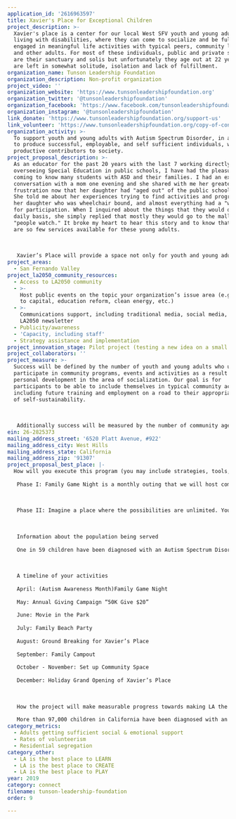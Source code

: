 ```yaml
---
application_id: '2616963597'
title: Xavier's Place for Exceptional Children
project_description: >-
  Xavier's place is a center for our local West SFV youth and young adults
  living with disabilities, where they can come to socialize and be fully
  engaged in meaningful life activities with typical peers, community leaders
  and other adults. For most of these individuals, public and private schools
  are their sanctuary and solis but unfortunately they age out at 22 years and
  are left in somewhat solitude, isolation and lack of fulfillment.
organization_name: Tunson Leadership Foundation
organization_description: Non-profit organization
project_video: ''
organization_website: 'https://www.tunsonleadershipfoundation.org'
organization_twitter: '@tunsonleadershipfoundation'
organization_facebook: 'https://www.facebook.com/tunsonleadershipfoundation'
organization_instagram: '@tunsonleadershipfoundation'
link_donate: 'https://www.tunsonleadershipfoundation.org/support-us'
link_volunteer: 'https://www.tunsonleadershipfoundation.org/copy-of-contact'
organization_activity: >-
  To support youth and young adults with Autism Spectrum Disorder, in an effort
  to produce successful, employable, and self sufficient individuals, who are
  productive contributors to society.
project_proposal_description: >-
  As an educator for the past 20 years with the last 7 working directly
  overseeing Special Education in public schools, I have had the pleasure of
  coming to know many students with ASD and their families. I had an extensive
  conversation with a mom one evening and she shared with me her greatest
  frustration now that her daughter had "aged out" of the public school system.
  She told me about her experiences trying to find activities and programs for
  her daughter who was wheelchair bound, and almost everything had a "waitlist"
  for participation. When I inquired about the things that they would do on a
  daily basis, she simply replied that mostly they would go to the mall and
  "people watch." It broke my heart to hear this story and to know that there
  are so few services available for these young adults.
   
   
   
   Xavier’s Place will provide a space not only for youth and young adults to congregate but to learn skills and trades that will allow for them to not only function in society but contribute and thrive.
project_areas:
  - San Fernando Valley
project_la2050_community_resources:
  - Access to LA2050 community
  - >-
    Host public events on the topic your organization’s issue area (e.g. access
    to capital, education reform, clean energy, etc.) 
  - >-
    Communications support, including traditional media, social media, and
    LA2050 newsletter
  - Publicity/awareness
  - 'Capacity, including staff'
  - Strategy assistance and implementation
project_innovation_stage: Pilot project (testing a new idea on a small scale to prove feasibility)
project_collaborators: ''
project_measure: >-
  Success will be defined by the number of youth and young adults who ultimately
  participate in community programs, events and activities as a result of their
  personal development in the area of socialization. Our goal is for
  participants to be able to include themselves in typical community activities
  including future training and employment on a road to their appropriate level
  of self-sustainability. 
   
   
   
   Additionally success will be measured by the number of community agencies, businesses and organizations extending invitations to individuals with an ASD to partner, join and/or become employed by them. By educating the community about ASD and providing them opportunities to interact with their fellow community members with an ASD, we open the door for inclusion and community building between these two populations.
ein: 26-2825373
mailing_address_street: '6520 Platt Avenue, #922'
mailing_address_city: West Hills
mailing_address_state: California
mailing_address_zip: '91307'
project_proposal_best_place: |-
  How will you execute this program (you may include strategies, tools, etc.) 
   
   Phase I: Family Game Night is a monthly outing that we will host community venues across the San Fernando Valley and greater Los Angeles areas. The goal is to connect together youth and young adults with an ASD with their neurotypical peers and community members to foster understanding, education, tolerance and inclusion in a natural, fun and engaging environment. These events will also serve as fundraising opportunities for the development of Xavier’s Place.
   
   
   
   Phase II: Imagine a place where the possibilities are unlimited. Your hopes, dreams and greatest desires come true everyday and it is the “Happiest Place on Earth.” No I’m not talking about Disneyland, but for some youth, it could be the next best thing. TLF has a HUGE vision to create such a place- a COMMUNITY CENTER, for youth and young adults living with disabilities that inhibit their quality of life. For most of these individuals, public and private schools are their sanctuary and solis but age out at 22 years and are left with isolation and lack of fulfillment. Xavier’s Place will be an oasis for our community where they can come to socialize and be fully engaged in meaningful life activities with typical peers, community leaders and other adults. 
   
   
   
   Information about the population being served
   
   One in 59 children have been diagnosed with an Autism Spectrum Disorder and many of the children as well as adults on the autism spectrum need help in learning how to act in different types of social situations. They often have the desire to interact with others, but may not know how to engage friends or may be overwhelmed by the idea of new experiences. Similarly, neurotypical peers and adults are often uncertain how to interact and often overwhelmed when presented in a situation involving an someone with an ASD. Xavier’s Place will facilitate Community inclusion addressing the challenge where individuals with an ASD often do not participate in community activities in a meaningful way, in roles that allow them to demonstrate their abilities, establish true relationships with others, earn recognition and respect from others, learn new skills, or simply to have fun.
   
   
   
   A timeline of your activities
   
   April: (Autism Awareness Month)Family Game Night
   
   May: Annual Giving Campaign “50K Give $20”
   
   June: Movie in the Park
   
   July: Family Beach Party
   
   August: Ground Breaking for Xavier’s Place
   
   September: Family Campout
   
   October - November: Set up Community Space
   
   December: Holiday Grand Opening of Xavier’s Place
   
   
   
   How the project will make measurable progress towards making LA the best place to CONNECT.
   
   More than 97,000 children in California have been diagnosed with an ASD and LA County has highest reported population. Individuals with an ASD are members of our communities and it is important that we become educated about the disorder, learn to be tolerant, accepting and inclusive of individuals who live with it.
category_metrics:
  - Adults getting sufficient social & emotional support
  - Rates of volunteerism
  - Residential segregation
category_other:
  - LA is the best place to LEARN
  - LA is the best place to CREATE
  - LA is the best place to PLAY
year: 2019
category: connect
filename: tunson-leadership-foundation
order: 9

---
```

